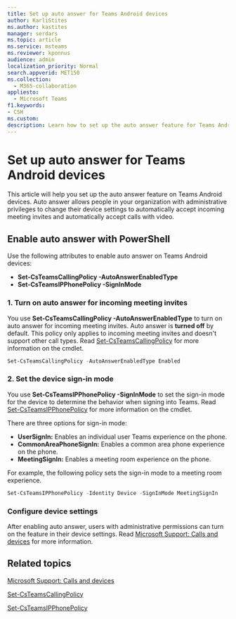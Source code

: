 ```yaml
---
title: Set up auto answer for Teams Android devices
author: KarliStites
ms.author: kastites
manager: serdars
ms.topic: article
ms.service: msteams
ms.reviewer: kponnus
audience: admin
localization_priority: Normal
search.appverid: MET150
ms.collection: 
  - M365-collaboration
appliesto: 
  - Microsoft Teams
f1.keywords:
- CSH
ms.custom: 
description: Learn how to set up the auto answer feature for Teams Android devices with PowerShell.
---
```


# Set up auto answer for Teams Android devices

This article will help you set up the auto answer feature on Teams Android devices. Auto answer allows people in your organization with administrative privileges to change their device settings to automatically accept incoming meeting invites and automatically accept calls with video.

## Enable auto answer with PowerShell

Use the following attributes to enable auto answer on Teams Android devices:

- **Set-CsTeamsCallingPolicy -AutoAnswerEnabledType**
- **Set-CsTeamsIPPhonePolicy -SignInMode**

### 1. Turn on auto answer for incoming meeting invites

You use **Set-CsTeamsCallingPolicy -AutoAnswerEnabledType** to turn on auto answer for incoming meeting invites. Auto answer is **turned off** by default. This policy only applies to incoming meeting invites and doesn't support other call types. Read [Set-CsTeamsCallingPolicy](/powershell/module/skype/set-csteamscallingpolicy) for more information on the cmdlet.

```powershell
Set-CsTeamsCallingPolicy -AutoAnswerEnabledType Enabled
```

### 2. Set the device sign-in mode

You use **Set-CsTeamsIPPhonePolicy -SignInMode** to set the sign-in mode for the device to determine the behavior when signing into Teams. Read [Set-CsTeamsIPPhonePolicy](/powershell/module/skype/set-csteamsipphonepolicy) for more information on the cmdlet.

There are three options for sign-in mode:

- **UserSignIn:** Enables an individual user Teams experience on the phone.
- **CommonAreaPhoneSignIn:** Enables a common area phone experience on the phone.
- **MeetingSignIn:** Enables a meeting room experience on the phone.

For example, the following policy sets the sign-in mode to a meeting room experience.

```powershell
Set-CsTeamsIPPhonePolicy -Identity Device -SignInMode MeetingSignIn
```

### Configure device settings

After enabling auto answer, users with administrative permissions can turn on the feature in their device settings. Read [Microsoft Support: Calls and devices](https://support.microsoft.com/office/calls-and-devices-4d96653e-6176-4978-98ab-2c19df137e43#ID0EBBD=Devices) for more information.

## Related topics

[Microsoft Support: Calls and devices](https://support.microsoft.com/office/calls-and-devices-4d96653e-6176-4978-98ab-2c19df137e43#ID0EBBD=Devices)

[Set-CsTeamsCallingPolicy](/powershell/module/skype/set-csteamscallingpolicy)

[Set-CsTeamsIPPhonePolicy](/powershell/module/skype/set-csteamsipphonepolicy)